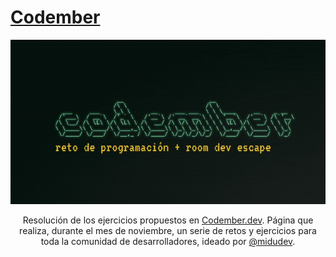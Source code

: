 
# [Codember](https://codember.dev)

<div align="center">

![Codember](./Codember_logo.jpg)

Resolución de los ejercicios propuestos en [Codember.dev](https://codember.dev/). Página que realiza, durante el mes de noviembre, un serie de retos y ejercicios para toda la comunidad de desarrolladores, ideado por [@midudev](https://github.com/midudev/).

</div>